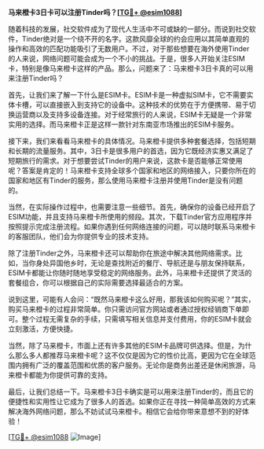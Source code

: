 **马来橙卡3日卡可以注册Tinder吗？[[TG💪+ @esim1088](https://t.me/s/esim1088)]**

随着科技的发展，社交软件成为了现代人生活中不可或缺的一部分。而说到社交软件，Tinder绝对是一个绕不开的名字。这款风靡全球的约会应用以其简单直观的操作和高效的匹配功能吸引了无数用户。不过，对于那些想要在海外使用Tinder的人来说，网络问题可能会成为一个不小的挑战。于是，很多人开始关注ESIM卡，特别是像马来橙卡这样的产品。那么，问题来了：马来橙卡3日卡真的可以用来注册Tinder吗？

首先，让我们来了解一下什么是ESIM卡。ESIM卡是一种虚拟SIM卡，它不需要实体卡槽，可以直接嵌入到支持它的设备中。这种技术的优势在于方便携带、易于切换运营商以及支持多设备连接。对于经常旅行的人来说，ESIM卡无疑是一个非常实用的选择。而马来橙卡正是这样一款针对东南亚市场推出的ESIM卡服务。

接下来，我们来看看马来橙卡的具体情况。马来橙卡提供多种套餐选择，包括短期和长期的流量服务。其中，3日卡是很多用户的首选，因为它既经济实惠又满足了短期旅行的需求。对于想要尝试Tinder的用户来说，这款卡是否能够正常使用呢？答案是肯定的！马来橙卡支持全球多个国家和地区的网络接入，只要你所在的国家和地区有Tinder的服务，那么使用马来橙卡注册并使用Tinder是没有问题的。

当然，在实际操作过程中，也需要注意一些细节。首先，确保你的设备已经开启了ESIM功能，并且支持马来橙卡所使用的频段。其次，下载Tinder官方应用程序并按照提示完成注册流程。如果你遇到任何网络连接的问题，可以随时联系马来橙卡的客服团队，他们会为你提供专业的技术支持。

除了注册Tinder之外，马来橙卡还可以帮助你在旅途中解决其他网络需求。比如，当你身处异国他乡时，无论是查找附近的餐厅、导航还是与朋友保持联系，ESIM卡都能让你随时随地享受稳定的网络服务。此外，马来橙卡还提供了灵活的套餐组合，你可以根据自己的实际需要选择最适合的方案。

说到这里，可能有人会问：“既然马来橙卡这么好用，那我该如何购买呢？”其实，购买马来橙卡的过程非常简单。你只需访问官方网站或者通过授权经销商下单即可。整个过程无需复杂的手续，只需填写相关信息并支付费用，你的ESIM卡就会立刻激活，方便快捷。

当然，除了马来橙卡，市面上还有许多其他的ESIM卡品牌可供选择。但是，为什么那么多人都推荐马来橙卡呢？这不仅仅是因为它的性价比高，更因为它在全球范围内拥有广泛的覆盖范围和优质的客户服务。无论你是商务出差还是休闲旅游，马来橙卡都能为你提供可靠的支持。

最后，让我们总结一下。马来橙卡3日卡确实是可以用来注册Tinder的，而且它的便捷性和实用性让它成为了很多人的首选。如果你正在寻找一种简单高效的方式来解决海外网络问题，那么不妨试试马来橙卡。相信它会给你带来意想不到的好体验！

[[TG💪+ @esim1088](https://t.me/s/esim1088) ![Image](https://i.postimg.cc/4NQfJmqS/Snipaste-2025-05-13-00-14-12.png)]
